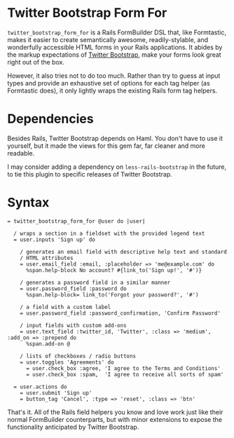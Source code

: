 Twitter Bootstrap Form For
==========================

`twitter_bootstrap_form_for` is a Rails FormBuilder DSL that, like Formtastic,
makes it easier to create semantically awesome, readily-stylable, and
wonderfully accessible HTML forms in your Rails applications. It abides by
the markup expectations of [Twitter Bootstrap], make your forms look great right
out of the box.

However, it also tries not to do too much. Rather than try to guess at input
types and provide an exhaustive set of options for each tag helper (as
Formtastic does), it only lightly wraps the existing Rails form tag helpers.

Dependencies
============

Besides Rails, Twitter Bootstrap depends on Haml. You don't have to use it
yourself, but it made the views for this gem far, far cleaner and more
readable.

I may consider adding a dependency on `less-rails-bootstrap` in the future, to
tie this plugin to specific releases of Twitter Bootstrap.

Syntax
======

```haml
= twitter_bootstrap_form_for @user do |user|

  / wraps a section in a fieldset with the provided legend text
  = user.inputs 'Sign up' do

    / generates an email field with descriptive help text and standard
    / HTML attributes
    = user.email_field :email, :placeholder => 'me@example.com' do
      %span.help-block No account? #{link_to('Sign up!', '#')}

    / generates a password field in a similar manner
    = user.password_field :password do
      %span.help-block= link_to('Forgot your password?', '#')

    / a field with a custom label
    = user.password_field :password_confirmation, 'Confirm Password'

    / input fields with custom add-ons
    = user.text_field :twitter_id, 'Twitter', :class => 'medium', :add_on => :prepend do
      %span.add-on @

    / lists of checkboxes / radio buttons
    = user.toggles 'Agreements' do
      = user.check_box :agree, 'I agree to the Terms and Conditions'
      = user.check_box :spam,  'I agree to receive all sorts of spam'

  = user.actions do
    = user.submit 'Sign up'
    = button_tag 'Cancel', :type => 'reset', :class => 'btn'
```

That's it. All of the Rails field helpers you know and love work just like
their normal FormBuilder counterparts, but with minor extensions to expose
the functionality anticipated by Twitter Bootstrap.

[Twitter Bootstrap]: http://twitter.github.com/bootstrap/
